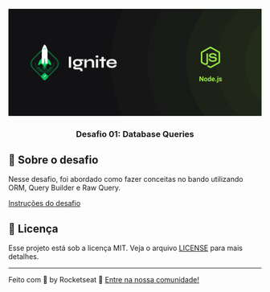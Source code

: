 ![Ignite logo](/github/cover-node.js.png)


<h3 align="center">
  Desafio 01: Database Queries
</h3>

## :rocket: Sobre o desafio

Nesse desafio, foi abordado como fazer conceitas no bando utilizando ORM, Query Builder e Raw Query.

[Instruções do desafio](https://www.notion.so/Desafio-01-Database-Queries-8d97dae581d5446e97555c43d301ee45)

## :memo: Licença

Esse projeto está sob a licença MIT. Veja o arquivo [LICENSE](LICENSE) para mais detalhes.

---

Feito com 💜 by Rocketseat :wave: [Entre na nossa comunidade!](https://discordapp.com/invite/gCRAFhc)
